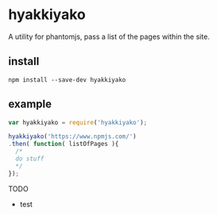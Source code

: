 # hyakkiyako
A utility for phantomjs, pass a list of the pages within the site.


## install
```shell
npm install --save-dev hyakkiyako
```

## example
```js
var hyakkiyako = require('hyakkiyako');

hyakkiyako('https://www.npmjs.com/')
.then( function( listOfPages ){
  /*
  do stuff
  */
});

```

TODO
- test
